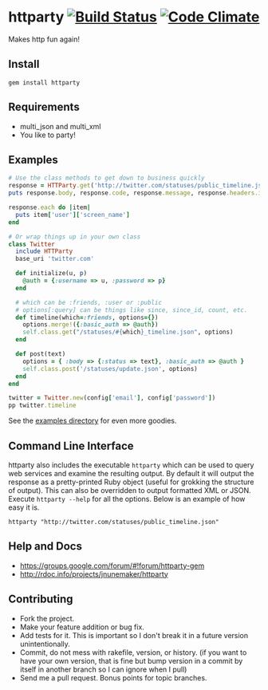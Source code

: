 # httparty [![Build Status](https://travis-ci.org/jnunemaker/httparty.png?branch=master)](https://travis-ci.org/jnunemaker/httparty) [![Code Climate](https://codeclimate.com/github/jnunemaker/httparty.png)](https://codeclimate.com/github/jnunemaker/httparty)

Makes http fun again!

## Install

```
gem install httparty
```

## Requirements

* multi_json and multi_xml
* You like to party!

## Examples

```ruby
# Use the class methods to get down to business quickly
response = HTTParty.get('http://twitter.com/statuses/public_timeline.json')
puts response.body, response.code, response.message, response.headers.inspect

response.each do |item|
  puts item['user']['screen_name']
end

# Or wrap things up in your own class
class Twitter
  include HTTParty
  base_uri 'twitter.com'

  def initialize(u, p)
    @auth = {:username => u, :password => p}
  end

  # which can be :friends, :user or :public
  # options[:query] can be things like since, since_id, count, etc.
  def timeline(which=:friends, options={})
    options.merge!({:basic_auth => @auth})
    self.class.get("/statuses/#{which}_timeline.json", options)
  end

  def post(text)
    options = { :body => {:status => text}, :basic_auth => @auth }
    self.class.post('/statuses/update.json', options)
  end
end

twitter = Twitter.new(config['email'], config['password'])
pp twitter.timeline
```

See the [examples directory](http://github.com/jnunemaker/httparty/tree/master/examples) for even more goodies.

## Command Line Interface

httparty also includes the executable `httparty` which can be
used to query web services and examine the resulting output. By default
it will output the response as a pretty-printed Ruby object (useful for
grokking the structure of output). This can also be overridden to output
formatted XML or JSON. Execute `httparty --help` for all the
options. Below is an example of how easy it is.

```
httparty "http://twitter.com/statuses/public_timeline.json"
```

## Help and Docs

* https://groups.google.com/forum/#!forum/httparty-gem
* http://rdoc.info/projects/jnunemaker/httparty

## Contributing

* Fork the project.
* Make your feature addition or bug fix.
* Add tests for it. This is important so I don't break it in a future version unintentionally.
* Commit, do not mess with rakefile, version, or history. (if you want to have your own version, that is fine but bump version in a commit by itself in another branch so I can ignore when I pull)
* Send me a pull request. Bonus points for topic branches.
